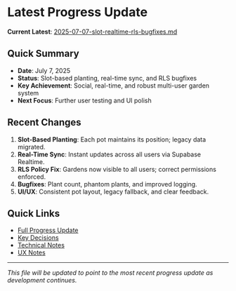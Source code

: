 # Latest Progress Update

**Current Latest**: [2025-07-07-slot-realtime-rls-bugfixes.md](./2025-07-07-slot-realtime-rls-bugfixes.md)

## Quick Summary

- **Date**: July 7, 2025
- **Status**: Slot-based planting, real-time sync, and RLS bugfixes
- **Key Achievement**: Social, real-time, and robust multi-user garden system
- **Next Focus**: Further user testing and UI polish

## Recent Changes

1. **Slot-Based Planting**: Each pot maintains its position; legacy data migrated.
2. **Real-Time Sync**: Instant updates across all users via Supabase Realtime.
3. **RLS Policy Fix**: Gardens now visible to all users; correct permissions enforced.
4. **Bugfixes**: Plant count, phantom plants, and improved logging.
5. **UI/UX**: Consistent pot layout, legacy fallback, and clear feedback.

## Quick Links

- [Full Progress Update](./2025-07-07-slot-realtime-rls-bugfixes.md)
- [Key Decisions](./decisions/)
- [Technical Notes](./technical-notes/)
- [UX Notes](./ux-notes/)

---

_This file will be updated to point to the most recent progress update as development continues._
